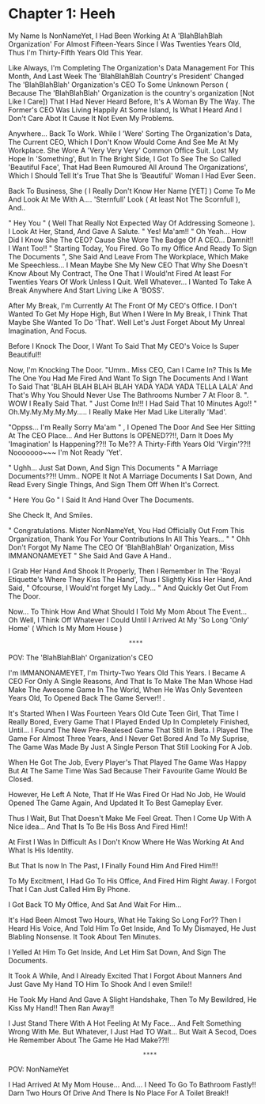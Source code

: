 

# Chapter 1: Heeh

 My Name Is NonNameYet, I Had Been Working At A 'BlahBlahBlah Organization' For Almost Fifteen-Years Since I Was Twenties Years Old, Thus I'm Thirty-Fifth Years Old This Year.

 Like Always, I'm Completing The Organization's Data Management For This Month, And Last Week The 'BlahBlahBlah Country's President' Changed The 'BlahBlahBlah' Organization's CEO To Some Unknown Person ( Because The 'BlahBlahBlah' Organization is the country's organization [Not Like I Care]) That I Had Never Heard Before, It's A Woman By The Way. The Former's CEO Was Living Happily At Some Island, Is What I Heard And I Don't Care Abot It Cause It Not Even My Problems.

  Anywhere... Back To Work. While I 'Were' Sorting The Organization's Data, The Current CEO, Which I Don't Know Would Come And See Me At My Workplace. She Wore A 'Very Very Very' Common Office Suit. Lost My Hope In 'Something', But In The Bright Side, I Got To See The So Called 'Beautiful Face', That Had Been Rumoured All Around The Organizations', Which I Should Tell It's True That She Is 'Beautiful' Woman I Had Ever Seen.

  Back To Business, She ( I Really Don't Know Her Name [YET] ) Come To Me And Look At Me With A.... 'Sternfull' Look ( At least Not The Scornfull ), And..

  " Hey You " ( Well That Really Not Expected Way Of Addressing Someone ).
  I Look At Her, Stand, And Gave A Salute.
  " Yes! Ma'am!! "
  Oh Yeah... How Did I Know She The CEO? Cause She Wore The Badge Of A CEO... Damnit!! I Want Too!!
  " Starting Today, You Fired. Go To my Office And Ready To Sign The Documents ", She Said And Leave From The Workplace, Which Make Me Speechless... I Mean Maybe She My New CEO That Why She Doesn't Know About My Contract, The One That I Would'nt Fired At least For Twenties Years Of Work Unless I Quit. Well Whatever... I Wanted To Take A Break Anywhere And Start Living Like A 'BOSS'.

  After My Break, I'm Currently At The Front Of My CEO's Office. I Don't Wanted To Get My Hope High, But When I Were In My Break, I Think That Maybe She Wanted To Do 'That'. Well Let's Just Forget About My Unreal Imagination, And Focus.

  Before I Knock The Door, I Want To Said That My CEO's Voice Is Super Beautiful!!

  Now, I'm Knocking The Door.
  "Umm.. Miss CEO, Can I Came In? This Is Me The One You Had Me Fired And Want To Sign The Documents And I Want To Said That 'BLAH BLAH BLAH BLAH YADA YADA YADA TELLA LALA' And That's Why You Should Never Use The Bathrooms Number 7 At Floor 8. ".
  WOW I Really Said That.
  " Just Come In!!! I Had Said That 10 Minutes Ago!! "
  Oh.My.My.My.My.My..... I Really Make Her Mad Like Literally 'Mad'.

  "Oppss... I'm Really Sorry Ma'am " , I Opened The Door And See Her Sitting At The CEO Place... And Her Buttons Is OPENED??!!, Darn It Does My 'Imagination' Is Happening??!! To Me?? A Thirty-Fifth Years Old 'Virgin'??!! Nooooooo~~~ I'm Not Ready 'Yet'.

  " Ughh... Just Sat Down, And Sign This Documents "
  A Marriage Documents??!!
  Umm.. NOPE It Not A Marriage Documents
  I Sat Down, And Read Every Single Things, And Sign Them Off When It's Correct.

  " Here You Go " I Said It And Hand Over The Documents.

  She Check It, And Smiles.

  " Congratulations. Mister NonNameYet, You Had Officially Out From This Organization, Thank You For Your Contributions In All This Years... "
  " Ohh Don't Forgot My Name The CEO Of 'BlahBlahBlah' Organization, Miss IMMANONAMEYET "
  She Said And Gave A Hand..

  I Grab Her Hand And Shook It Properly, Then I Remember In The 'Royal Etiquette's Where They Kiss The Hand', Thus I Slightly Kiss Her Hand, And Said, " Ofcourse, I Would'nt forget My Lady... " And Quickly Get Out From The Door.

  Now... To Think How And What Should I Told My Mom About The Event...
  Oh Well, I Think Off Whatever I Could Until I Arrived At My 'So Long 'Only' Home' ( Which Is My Mom House )

                                      ****

POV: The 'BlahBlahBlah' Organization's CEO

 I'm IMMANONAMEYET, I'm Thirty-Two Years Old This Years.
 I Became A CEO For Only A Single Reasons, And That Is To Make The Man Whose Had Make The Awesome Game In The World, When He Was Only Seventeen Years Old, To Opened Back The Game Server!! .

 It's Started When I Was Fourteen Years Old Cute Teen Girl, That Time I Really Bored, Every Game That I Played Ended Up In Completely Finished, Until... I Found The New Pre-Realesed Game That Still In Beta.
 I Played The Game For Almost Three Years, And I Never Get Bored And To My Suprise, The Game Was Made By Just A Single Person That Still Looking For A Job.

 When He Got The Job, Every Player's That Played The Game Was Happy But At The Same Time Was Sad Because Their Favourite Game Would Be Closed.

 However, He Left A Note, That If He Was Fired Or Had No Job, He Would Opened The Game Again, And Updated It To Best Gameplay Ever.

 Thus I Wait, But That Doesn't Make Me Feel Great. Then I Come Up With A Nice idea... And That Is To Be His Boss And Fired Him!!

 At First I Was In Difficult As I Don't Know Where He Was Working At And What Is His Identity.

 But That Is now In The Past, I Finally Found Him And Fired Him!!!

 To My Excitment, I Had Go To His Office, And Fired Him Right Away. I Forgot That I Can Just Called Him By Phone.

 I Got Back TO My Office, And Sat And Wait For Him...

 It's Had Been Almost Two Hours, What He Taking So Long For?? Then I Heard His Voice, And Told Him To Get Inside, And To My Dismayed, He Just Blabling Nonsense. It Took About Ten Minutes.

 I Yelled At Him To Get Inside, And Let Him Sat Down, And Sign The Documents.

 It Took A While, And I Already Excited That I Forgot About Manners And Just Gave My Hand TO Him To Shook And I even Smile!!

 He Took My Hand And Gave A Slight Handshake, Then To My Bewildred, He Kiss My Hand!! Then Ran Away!!

 I Just Stand There With A Hot Feeling At My Face... And Felt Something Wrong With Me.
 But Whatever, I Just Had TO Wait... But Wait A Secod, Does He Remember About The Game He Had Make??!!

                                          ****

POV: NonNameYet

 I Had Arrived At My Mom House... And.... I Need To Go To Bathroom Fastly!! Darn Two Hours Of Drive And There Is No Place For A Toilet Break!!

 
